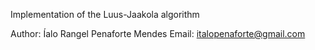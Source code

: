 Implementation of the Luus-Jaakola algorithm

Author: Íalo Rangel Penaforte Mendes
Email: italopenaforte@gmail.com